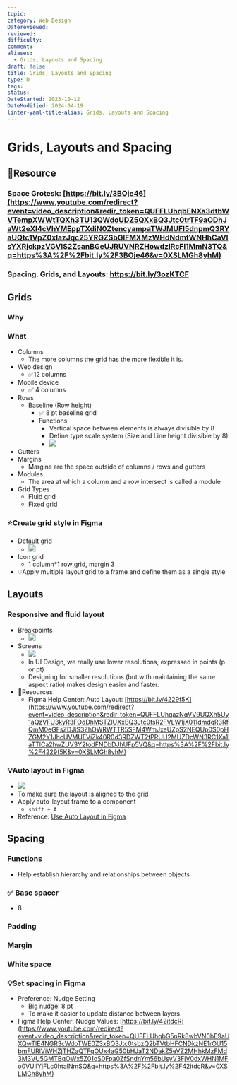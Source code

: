 ```yaml
---
topic: 
category: Web Design
Datereviewed: 
reviewed: 
difficulty: 
comment: 
aliases:
  - Grids, Layouts and Spacing
draft: false
title: Grids, Layouts and Spacing
type: D
tags: 
status: 
DateStarted: 2023-10-12
DateModified: 2024-04-19
linter-yaml-title-alias: Grids, Layouts and Spacing
---
```


# Grids, Layouts and Spacing

## 📌Resource

### Space Grotesk: [https://bit.ly/3BOje46](https://www.youtube.com/redirect?event=video_description&redir_token=QUFFLUhqbENXa3dtbWVTempXWWtTQXh3TU13QWdoUDZ5QXxBQ3Jtc0trTF9aODhJaWt2eXl4cVhYMEppTXdiN0ZtencyampaTWJMUFI5dnpmQ3RYaUQtc1VpZ0xlazJqc25YRGZSbGlFMXMzWHdNdmtWNHhCaVlsYXRjckpzVGVIS2ZsanBGeUJRUVNRZHowdzlRcFI1MmN3TQ&q=https%3A%2F%2Fbit.ly%2F3BOje46&v=0XSLMGh8yhM)

### Spacing. Grids, and Layouts: https://bit.ly/3ozKTCF

## Grids

### Why

### What

- Columns
  - The more columns the grid has the more flexible it is.
- Web design
  - ✅12 columns
- Mobile device
  - ✅ 4 columns
- Rows
  - Baseline (Row height)
    - ✅ 8 pt baseline grid
    - Functions
      - Vertical space between elements is always divisible by 8
      - Define type scale system (Size and Line height divisible by 8)
      - ![](Paste-image-1696916021059image.png)
- Gutters
- Margins
  - Margins are the space outside of columns / rows and gutters
- Modules
  - The area at which a column and a row intersect is called a module
- Grid Types
  - Fluid grid
  - Fixed grid

### ⭐Create grid style in Figma

- Default grid
  - ![](Paste-image-1696997886855image.png)
- Icon grid
  - 1 column\*1 row grid, margin 3
- 💡Apply multiple layout grid to a frame and define them as a single style

## Layouts

### Responsive and fluid layout

- Breakpoints
  - ![](https://cdn.jsdelivr.net/gh/jenniferwonder/bimg/web-design/Screen-Breakpoints.png)
- Screens
  - ![](https://cdn.jsdelivr.net/gh/jenniferwonder/bimg/web-design/Design-Principles-Screens.png)
  - In UI Design, we really use lower resolutions, expressed in points (p or pt)
  - Designing for smaller resolutions (but with maintaining the same aspect ratio) makes design easier and faster.
- 📌Resources
  - Figma Help Center: Auto Layout: [https://bit.ly/4229f5K](https://www.youtube.com/redirect?event=video_description&redir_token=QUFFLUhqazNqVV9UQXh5Uy1aQzVFU3kyR3FOdDhMSTZlUXxBQ3Jtc0tsR2FVLW1jX011dmdqR3RfQmM0eGFsZDJiS3ZhOWRWTTR5SFM4WmJxeUZpS2NEQUp0S0pHZGM2Y1JhcUVMUEVjZk40R0d3RDZWT2tPRUU2MUZDcWN3RC1Xa1laTTlCa2hwZUV3Y2todFNDbDJhUFp5VQ&q=https%3A%2F%2Fbit.ly%2F4229f5K&v=0XSLMGh8yhM)

### 💡Auto layout in Figma

- ![](Paste-image-1696998224282image.png)
- To make sure the layout is aligned to the grid
- Apply auto-layout frame to a component
  - `shift + A`
- Reference: [Use Auto Layout in Figma](https://help.figma.com/hc/en-us/articles/5731482952599-Using-auto-layout)

## Spacing

### Functions

- Help establish hierarchy and relationships between objects

### ✅ Base spacer

- 8

### Padding

### Margin

### White space

### 💡Set spacing in Figma

- Preference: Nudge Setting
  - Big nudge: 8 pt
  - To make it easier to update distance between layers
- Figma Help Center: Nudge Values: [https://bit.ly/42itdcR](https://www.youtube.com/redirect?event=video_description&redir_token=QUFFLUhqbG5nRk8wbVN0bE9aUXQwTlE4NGR3cWdoTWE0Z3xBQ3Jtc0tsbzQ2bTVtbHFCNDkzNE1rOU15bmFURlViWHZjTHZaQTFqOUx4aG50bHJaT2NDakZ5eVZ2MHhkMzFMd3M3VU5GMTBqOWx5Z01oS0Fpa0ZfSndnYm56bUsyV3FjV0dxWHN1MFo0VUlIYjFLc0htalNmSQ&q=https%3A%2F%2Fbit.ly%2F42itdcR&v=0XSLMGh8yhM)
